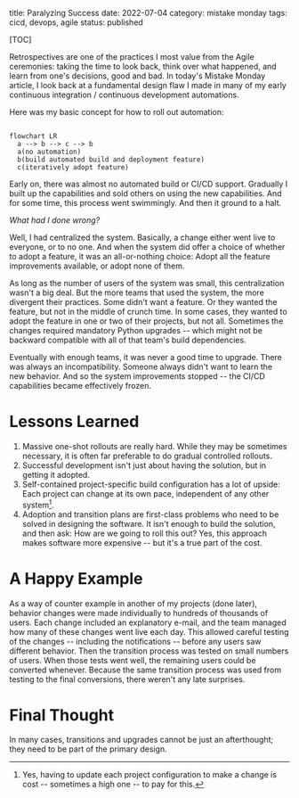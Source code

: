 title: Paralyzing Success
date: 2022-07-04
category: mistake monday
tags: cicd, devops, agile
status: published

[TOC]

Retrospectives are one of the practices I most value from the Agile ceremonies: taking the time to look back, think over what happened, and learn from one's decisions, good and bad. In today's Mistake Monday article, I look back at a fundamental design flaw I made in many of my early continuous integration / continuous development automations.

Here was my basic concept for how to roll out automation:

```mermaid

flowchart LR
  a --> b --> c --> b
  a(no automation)
  b(build automated build and deployment feature)
  c(iteratively adopt feature)
```

Early on, there was almost no automated build or CI/CD support. Gradually I built up the capabilities and sold others on using the new capabilities. And for some time, this process went swimmingly. And then it ground to a halt.

_What had I done wrong?_

Well, I had centralized the system. Basically, a change either went live to everyone, or to no one. And when the system did offer a choice of whether to adopt a feature, it was an all-or-nothing choice: Adopt all the feature improvements available, or adopt none of them.

As long as the number of users of the system was small, this centralization wasn't a big deal. But the more teams that used the system, the more divergent their practices. Some didn't want a feature. Or they wanted the feature, but not in the middle of crunch time. In some cases, they wanted to adopt the feature in one or two of their projects, but not all. Sometimes the changes required mandatory Python upgrades -- which might not be backward compatible with all of that team's build dependencies.

Eventually with enough teams, it was never a good time to upgrade. There was always an incompatibility. Someone always didn't want to learn the new behavior. And so the system improvements stopped -- the CI/CD capabilities became effectively frozen.

# Lessons Learned

1. Massive one-shot rollouts are really hard. While they may be sometimes necessary, it is often far preferable to do gradual controlled rollouts.
2. Successful development isn't just about having the solution, but in getting it adopted.
3. Self-contained project-specific build configuration has a lot of upside: Each project can change at its own pace, independent of any other system[^downside].
4. Adoption and transition plans are first-class problems who need to be solved in designing the software. It isn't enough to build the solution, and then ask: How are we going to roll this out? Yes, this approach makes software more expensive -- but it's a true part of the cost.

# A Happy Example

As a way of counter example in another of my projects (done later), behavior changes were made individually to hundreds of thousands of users. Each change included an explanatory e-mail, and the team managed how many of these changes went live each day. This allowed careful testing of the changes -- including the notifications -- before any users saw different behavior. Then the transition process was tested on small numbers of users. When those tests went well, the remaining users could be converted whenever. Because the same transition process was used from testing to the final conversions, there weren't any late surprises.

# Final Thought

In many cases, transitions and upgrades cannot be just an afterthought; they need to be part of the primary design.

[^downside]: Yes, having to update each project configuration to make a change is cost -- sometimes a high one -- to pay for this.
